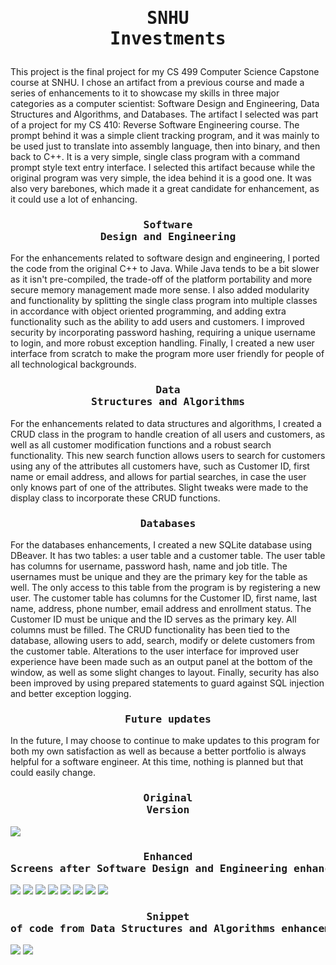 # <pre align="center">SNHU Investments</pre>
This project is the final project for my CS 499 Computer Science Capstone course at SNHU. I chose an artifact from a previous course and made a series of enhancements to it to showcase my skills in three major categories as a computer scientist: Software Design and Engineering, Data Structures and Algorithms, and Databases. The artifact I selected was part of a project for my CS 410: Reverse Software Engineering course. The prompt behind it was a simple client tracking program, and it was mainly to be used just to translate into assembly language, then into binary, and then back to C++. It is a very simple, single class program with a command prompt style text entry interface. I selected this artifact because while the original program was very simple, the idea behind it is a good one. It was also very barebones, which made it a great candidate for enhancement, as it could use a lot of enhancing.

### <pre align="center">Software Design and Engineering</pre>
For the enhancements related to software design and engineering, I ported the code from the original C++ to Java. While Java tends to be a bit slower as it isn't pre-compiled, the trade-off of the platform portability and more secure memory management made more sense. I also added modularity and functionality by splitting the single class program into multiple classes in accordance with object oriented programming, and adding extra functionality such as the ability to add users and customers. I improved security by incorporating password hashing, requiring a unique username to login, and more robust exception handling. Finally, I created a new user interface from scratch to make the program more user friendly for people of all technological backgrounds.

### <pre align="center">Data Structures and Algorithms</pre>
For the enhancements related to data structures and algorithms, I created a CRUD class in the program to handle creation of all users and customers, as well as all customer modification functions and a robust search functionality. This new search function allows users to search for customers using any of the attributes all customers have, such as Customer ID, first name or email address, and allows for partial searches, in case the user only knows part of one of the attributes. Slight tweaks were made to the display class to incorporate these CRUD functions.

### <pre align="center">Databases</pre>
For the databases enhancements, I created a new SQLite database using DBeaver. It has two tables: a user table and a customer table. The user table has columns for username, password hash, name and job title. The usernames must be unique and they are the primary key for the table as well. The only access to this table from the program is by registering a new user. The customer table has columns for the Customer ID, first name, last name, address, phone number, email address and enrollment status. The Customer ID must be unique and the ID serves as the primary key. All columns must be filled. The CRUD functionality has been tied to the database, allowing users to add, search, modify or delete customers from the customer table. Alterations to the user interface for improved user experience have been made such as an output panel at the bottom of the window, as well as some slight changes to layout. Finally, security has also been improved by using prepared statements to guard against SQL injection and better exception logging.

### <pre align="center">Future updates</pre>

In the future, I may choose to continue to make updates to this program for both my own satisfaction as well as because a better portfolio is always helpful for a software engineer. At this time, nothing is planned but that could easily change.

### <pre align="center">Original Version</pre>

<img src="Original.png">

### <pre align="center">Enhanced Screens after Software Design and Engineering enhancements</pre>

<img src="Start.png">

<img src="Register.png">

<img src="Login.png">

<img src="Main.png">

<img src="Add Customer.png">

<img src="Search.png">

<img src="Edit.png">

<img src="Delete.png">

### <pre align="center">Snippet of code from Data Structures and Algorithms enhancements</pre>

<img src="CRUD.png">

<img src="search1.png">

